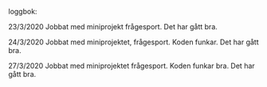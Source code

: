 loggbok: 

23/3/2020
Jobbat med miniprojekt frågesport. Det har gått bra. 

24/3/2020
Jobbat med miniprojektet, frågesport. Koden funkar. Det har gått bra.

27/3/2020
Jobbat med miniprojektet frågesport. Koden funkar bra. Det har gått bra.